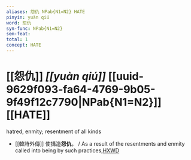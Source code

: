 ```yaml
---
aliases: 怨仇 NPab{N1=N2} HATE
pinyin: yuàn qiú
word: 怨仇
syn-func: NPab{N1=N2}
sem-feat: 
total: 1
concept: HATE 
---
```

# [[怨仇]] *[[yuàn qiú]]*  [[uuid-9629f093-fa64-4769-9b05-9f49f12c7790|NPab{N1=N2}]] [[HATE]]
hatred, enmity; resentment of all kinds
 - [[韓詩外傳]] 使搆造**怨仇**， / As a result of the resentments and enmity called into being by such practices,[HXWD](https://hxwd.org/textview.html?location=KR1c0066_tls_004-13a.34)